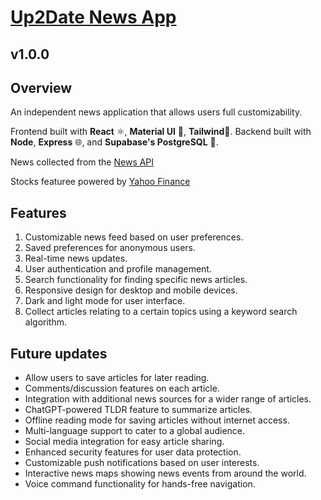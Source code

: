 # [Up2Date News App](https://up2date-xi.vercel.app/)
## v1.0.0

## Overview
An independent news application that allows users full customizability.

Frontend built with **React** ⚛️, **Material UI** 🔬, **Tailwind**💨. Backend built with **Node**, **Express** 🌐, and **Supabase's PostgreSQL** 🐘.

News collected from the [News API](https://newsapi.org/)

Stocks featuree powered by [Yahoo Finance](https://finance.yahoo.com/)

## Features

1. Customizable news feed based on user preferences.
2. Saved preferences for anonymous users.
3. Real-time news updates.
4. User authentication and profile management.
5. Search functionality for finding specific news articles.
6. Responsive design for desktop and mobile devices.
7. Dark and light mode for user interface.
8. Collect articles relating to a certain topics using a keyword search algorithm.

## Future updates

- Allow users to save articles for later reading.
- Comments/discussion features on each article.
- Integration with additional news sources for a wider range of articles.
- ChatGPT-powered TLDR feature to summarize articles.
- Offline reading mode for saving articles without internet access.
- Multi-language support to cater to a global audience.
- Social media integration for easy article sharing.
- Enhanced security features for user data protection.
- Customizable push notifications based on user interests.
- Interactive news maps showing news events from around the world.
- Voice command functionality for hands-free navigation.
